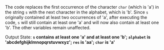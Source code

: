 The code replaces the first occurrence of the character `char` (which is 'a') in the string `s` with the next character in the alphabet, which is 'b'. Since `s` originally contained at least two occurrences of 'a', after executing the code, `s` will still contain at least one 'a' and will now also contain at least one 'b'. The other variables remain unaffected.

Output State: **`s` contains at least one 'a' and at least one 'b'; `alphabet` is 'abcdefghijklmnopqrstuvwxyz'; `res` is 'aa'; `char` is 'a'**